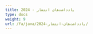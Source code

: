 ```yaml
---
title: یادداشت‌های انتشار - 2024
type: docs
weight: 9
url: /fa/java/یادداشت‌های-انتشار-2024/
---
```

